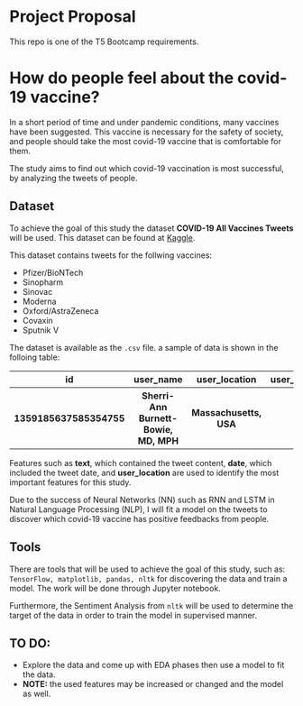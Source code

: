 # Project Proposal 

This repo is one of the T5 Bootcamp requirements. 


# How do people feel about the covid-19 vaccine?

In a short period of time and under pandemic conditions, many vaccines have been suggested. This vaccine is necessary for the safety of society, and people should take the most covid-19 vaccine that is comfortable for them. 

The study aims to find out which covid-19 vaccination is most successful, by analyzing the tweets of people.

## Dataset
To achieve the goal of this study the dataset **COVID-19 All Vaccines Tweets** will be used. 
This dataset can be found at [Kaggle](https://www.kaggle.com/gpreda/all-covid19-vaccines-tweets).


This dataset contains tweets for the follwing vaccines:

- Pfizer/BioNTech
- Sinopharm
- Sinovac
- Moderna
- Oxford/AstraZeneca
- Covaxin
- Sputnik V

The dataset is available as the ```.csv``` file. a sample of data is shown in the folloing table:
<table width="100%">
 <tr>
  <th>id</th><th>user_name</th><th>user_location</th><th>user_description</th><th>user_created</th><th>user_followers</th><th>user_friends</th><th>user_favourites</th><th>user_verified</th><th>date</th><th>text</th><th>hashtags</th><th>source</th><th>retweets</th><th>favorites</th><th>is_retweet</th>
 </tr>
 <tr>
  <th>1359185637585354755</th><th>Sherri-Ann Burnett-Bowie, MD, MPH</th><th>Massachusetts, USA</th><th>NaN</th><th>2019-10-05 17:42:38</th><th>1051</th><th>717</th><th>1256</th><th>False</th><th>2021-02-09 17:01:23</th><th>48 hours post #Moderna #CovidVaccine. Had low ...
</th><th>['Moderna', 'CovidVaccine']</th><th>Twitter for iPhone</th><th>6</th><th>74</th><th>False</th>
 </tr>
</table>


Features such as **text**, which contained the tweet content, **date**, which included the tweet date, and **user_location** are used to identify the most important features for this study. 

Due to the success of Neural Networks (NN) such as RNN and LSTM in Natural Language Processing (NLP), I will fit a model on the tweets to discover which covid-19 vaccine has positive feedbacks from people. 


## Tools

There are tools that will be used to achieve the goal of this study, such as: ```TensorFlow, matplotlib, pandas, nltk``` for discovering the data and train a model. The work will be done through Jupyter notebook.

Furthermore, the Sentiment Analysis from ```nltk``` will be used to determine the target of the data in order to train the model in supervised manner. 

## **TO DO**: 
- Explore the data and come up with EDA phases then use a model to fit the data.  
- **NOTE:** the used features may be increased or changed and the model as well. 